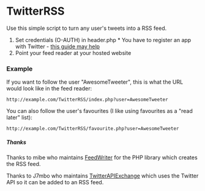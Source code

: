 TwitterRSS
=========

Use this simple script to turn any user's tweets into a RSS feed.

  1. Set credentials (O-AUTH) in header.php
    * You have to register an app with Twitter - [this guide may help](http://spring.io/guides/gs/register-twitter-app/)
  2. Point your feed reader at your hosted website

### Example

If you want to follow the user "AwesomeTweeter", this is what the URL would look like in the feed reader:

~~~
http://example.com/TwitterRSS/index.php?user=AwesomeTweeter
~~~

You can also follow the user's favourites (I like using favourites as a "read later" list):

~~~
http://example.com/TwitterRSS/favourite.php?user=AwesomeTweeter
~~~

##### Thanks
Thanks to mibe who maintains [FeedWriter](https://github.com/mibe/FeedWriter) for the PHP library which creates the RSS feed.

Thanks to J7mbo who maintains [TwitterAPIExchange](https://github.com/j7mbo/twitter-api-php) which uses the Twitter API so it can be added to an RSS feed.


